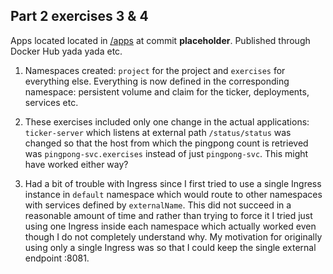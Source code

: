## Part 2 exercises 3 & 4

Apps located located in [/apps](https://github.com/mtuomiko/kubernetes-devops/tree/main/apps) at commit **placeholder**. Published through Docker Hub yada yada etc.

1. Namespaces created: `project` for the project and `exercises` for everything else. Everything is now defined in the corresponding namespace: persistent volume and claim for the ticker, deployments, services etc. 

2. These exercises included only one change in the actual applications: `ticker-server` which listens at external path `/status/status` was changed so that the host from which the pingpong count is retrieved was `pingpong-svc.exercises` instead of just `pingpong-svc`. This might have worked either way?

3. Had a bit of trouble with Ingress since I first tried to use a single Ingress instance in `default` namespace which would route to other namespaces with services defined by `externalName`. This did not succeed in a reasonable amount of time and rather than trying to force it I tried just using one Ingress inside each namespace which actually worked even though I do not completely understand why. My motivation for originally using only a single Ingress was so that I could keep the single external endpoint :8081.